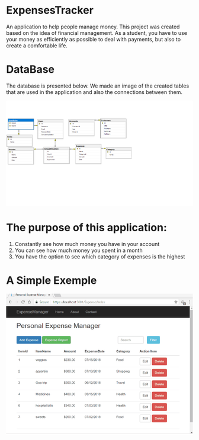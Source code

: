 # ExpensesTracker
An application to help people manage money.
This project was created based on the idea of financial management. As a student, you have to use your money as efficiently as possible to deal with payments, but also to create a comfortable life.

# DataBase

The database is presented below. We made an image of the created tables that are used in the application and also the connections between them.

![](images/database1.png)

# The purpose of this application:
1. Constantly see how much money you have in your account
1. You can see how much money you spent in a month
1. You have the option to see which category of expenses is the highest

# A Simple Exemple
![](images/exemplu.gif)

